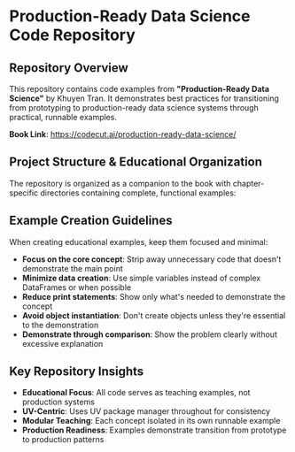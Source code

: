 # Production-Ready Data Science Code Repository

## Repository Overview

This repository contains code examples from **"Production-Ready Data Science"** by Khuyen Tran. It demonstrates best practices for transitioning from prototyping to production-ready data science systems through practical, runnable examples.

**Book Link**: https://codecut.ai/production-ready-data-science/

## Project Structure & Educational Organization

The repository is organized as a companion to the book with chapter-specific directories containing complete, functional examples:


## Example Creation Guidelines
When creating educational examples, keep them focused and minimal:

- **Focus on the core concept**: Strip away unnecessary code that doesn't demonstrate the main point
- **Minimize data creation**: Use simple variables instead of complex DataFrames or when possible
- **Reduce print statements**: Show only what's needed to demonstrate the concept
- **Avoid object instantiation**: Don't create objects unless they're essential to the demonstration
- **Demonstrate through comparison**: Show the problem clearly without excessive explanation

## Key Repository Insights

- **Educational Focus**: All code serves as teaching examples, not production systems
- **UV-Centric**: Uses UV package manager throughout for consistency
- **Modular Teaching**: Each concept isolated in its own runnable example
- **Production Readiness**: Examples demonstrate transition from prototype to production patterns
